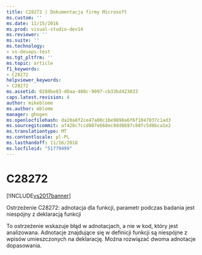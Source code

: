 ```yaml
---
title: C28272 | Dokumentacja firmy Microsoft
ms.custom: ''
ms.date: 11/15/2016
ms.prod: visual-studio-dev14
ms.reviewer: ''
ms.suite: ''
ms.technology:
- vs-devops-test
ms.tgt_pltfrm: ''
ms.topic: article
f1_keywords:
- C28272
helpviewer_keywords:
- C28272
ms.assetid: 0288be83-d0aa-488c-9097-cb33bd423033
caps.latest.revision: 4
author: mikeblome
ms.author: mblome
manager: ghogen
ms.openlocfilehash: da20a8f2ce47a00c1be9898a6f6f1047037c1ad3
ms.sourcegitcommit: af428c7ccd007e668ec0dd8697c88fc5d8bca1e2
ms.translationtype: MT
ms.contentlocale: pl-PL
ms.lasthandoff: 11/16/2018
ms.locfileid: "51779499"
---
```

# <a name="c28272"></a>C28272
[!INCLUDE[vs2017banner](../includes/vs2017banner.md)]

Ostrzeżenie C28272: adnotacja dla funkcji, parametr podczas badania jest niespójny z deklaracją funkcji  
  
 To ostrzeżenie wskazuje błąd w adnotacjach, a nie w kod, który jest analizowana. Adnotacje znajdujące się w definicji funkcji są niespójne z wpisów umieszczonych na deklarację. Można rozwiązać dwoma adnotacje dopasowania.




